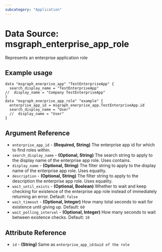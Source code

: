 ```yaml
---
subcategory: "Application"
---
```

# Data Source: msgraph_enterprise_app_role
Represents an enterprise application role
## Example usage
```hcl
data "msgraph_enerprise_app" "TestEnterpriseApp" {
  search_display_name = "TestEnterpriseApp"
//  display_name = "Company TestEnterpriseApp"
}
data "msgraph_enerprise_app_role" "example" {
  enterprise_app_id = msgraph_enerprise_app.TestEnterpriseApp.id
  search_display_name = "User"
  //  display_name = "User"
}
```
## Argument Reference
* `enterprise_app_id` - **(Required, String)** The enterprise app id for which to find roles within.
* `search_display_name` - **(Optional, String)** The search string to apply to the display name of the enterprise app role. Uses contains.
* `display_name` - **(Optional, String)** The filter string to apply to the display name of the enterprise app role. Uses equality.
* `description` - **(Optional, String)** The filter string to apply to the description the enterprise app role. Uses equality.
* `wait_until_exists` - **(Optional, Boolean)** Whether to wait and keep checking for existence of the enterprise app role instead of immediately returning an error.  Default: `false`
* `wait_timeout` - **(Optional, Integer)** How many total seconds to wait for existence until giving up.  Default: `60`
* `wait_polling_interval` - **(Optional, Integer)** How many seconds to wait between existence checks.  Default: `10`
## Attribute Reference
* `id` - **(String)** Same as `enterprise_app_id`:`Guid of the role`
